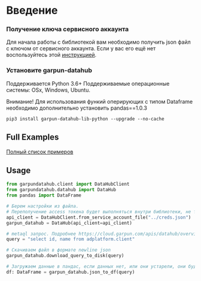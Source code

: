 # Введение

### Получение ключа сервисного аккаунта  

Для начала работы с библиотекой вам необходимо получить json файл с ключом от сервисного аккаунта. 
Если у вас его ещё нет воспользуйтесь этой [инструкцией](https://cloud.garpun.com/authenticate/service_account/). 

### Установите garpun-datahub 

Поддерживается Python 3.6+
Поддерживаемые операционные системы: OSx, Windows, Ubuntu. 

Внимание! Для использования функий оперирующих с типом Dataframe необходимо дополнительно установить pandas==1.0.3  

```shell script
pip3 install garpun-datahub-lib-python --upgrade --no-cache
```

## Full Examples
[Полный список примеров](https://github.com/garpun/garpun-datahub-lib-python/tree/master/examples)

## Usage

```python
from garpundatahub.client import DataHubClient
from garpundatahub.datahub import DataHub
from pandas import DataFrame

# Берем настройки из файла.
# Переполучение access токена будет выполняться внутри библиотеки, не требуя вашего участия. 
api_client = DataHubClient.from_service_account_file("../creds.json")
garpun_datahub = DataHub(api_client=api_client)

# metaql запрос. Подробнее https://cloud.garpun.com/apis/datahub/overview/
query = "select id, name from adplatform.client" 

# Скачиваем файл в формате newline json
garpun_datahub.download_query_to_disk(query)

# Загружаем данные в пандас, если данных нет, или они устарели, они будут скачаны заново. 
df: DataFrame = garpun_datahub.json_to_df(query)

```
